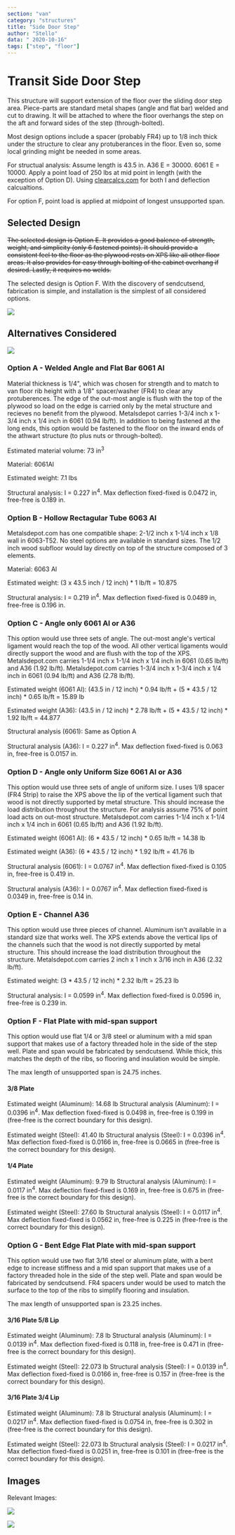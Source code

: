 ```yaml
---
section: "van"
category: "structures"
title: "Side Door Step"
author: "Stello"
data: " 2020-10-16"
tags: ["step", "floor"]
---
```


# Transit Side Door Step

This structure will support extension of the floor over the sliding door step area.  Piece-parts are standard metal shapes (angle and flat bar) welded and cut to drawing.  It will be attached to where the floor overhangs the step on the aft and forward sides of the step (through-bolted).

Most design options include a spacer (probably FR4) up to 1/8 inch thick under the structure to clear any protuberances in the floor.  Even so, some local grinding might be needed in some areas.  

For structual analysis: Assume length is 43.5 in.  A36 E = 30000.  6061 E = 10000.  Apply a point load of 250 lbs at mid point in length (with the exception of Option D).  Using [clearcalcs.com](https://clearcalcs.com/freetools/free-moment-of-inertia-calculator/us) for both I and deflection calcualtions.

For option F, point load is applied at midpoint of longest unsupported span.

## Selected Design

~~The selected design is Option E.  It provides a good balence of strength, weight, and simplicity (only 6 fastened points).  It should provide a consistent feel to the floor as the plywood rests on XPS like all other floor areas.  It also provides for easy through bolting of the cabinet overhang if desired.  Lastly, it requires no welds.~~

The selected design is Option F.  With the discovery of sendcutsend, fabrication is simple, and installation is the simplest of all considered options.  

![](Transit_Side_door_step_option_F.jpg)

## Alternatives Considered

![](Transit_Side_door_step_all_options.jpg)

### Option A - Welded Angle and Flat Bar 6061 Al

Material thickness is 1/4", which was chosen for strength and to match to van floor rib height with a 1/8" spacer/washer (FR4) to clear any protuberences.  The edge of the out-most angle is flush with the top of the plywood so load on the edge is carried only by the metal structure and recieves no benefit from the plywood.  Metalsdepot carries 1-3/4 inch x 1-3/4 inch x 1/4 inch in 6061 (0.94 lb/ft).  In addition to being fastened at the long ends, this option would be fastened to the floor on the inward ends of the athwart structure (to plus nuts or through-bolted).

Estimated material volume: 73 in<sup>3</sup>

Material: 6061Al 

Estimated weight: 7.1 lbs

Structural analysis:  I = 0.227 in<sup>4</sup>.  Max deflection fixed-fixed is 0.0472 in, free-free is 0.189 in. 

### Option B - Hollow Rectagular Tube 6063 Al

Metalsdepot.com has one compatible shape: 2-1/2 inch x 1-1/4 inch x 1/8 wall in 6063-T52.    No steel options are available in standard sizes.  The 1/2 inch wood subfloor would lay directly on top of the structure composed of 3 elements.  

Material: 6063 Al

Estimated weight: (3 x 43.5 inch / 12 inch) * 1 lb/ft = 10.875

Structural analysis: I = 0.219 in<sup>4</sup>.  Max deflection fixed-fixed is 0.0489 in, free-free is 0.196 in.

### Option C - Angle only 6061 Al or A36

This option would use three sets of angle.  The out-most angle's vertical ligament would reach the top of the wood.  All other vertical ligaments would directly support the wood and are flush with the top of the XPS.  Metalsdepot.com carries 1-1/4 inch x 1-1/4 inch x 1/4 inch in 6061 (0.65 lb/ft) and A36 (1.92 lb/ft).  Metalsdepot.com carries 1-3/4 inch x 1-3/4 inch x 1/4 inch in 6061 (0.94 lb/ft) and A36 (2.78 lb/ft).

Estimated weight (6061 Al): (43.5 in / 12 inch) * 0.94 lb/ft + (5 * 43.5 / 12 inch) * 0.65 lb/ft = 15.89 lb

Estimated weight (A36): (43.5 in / 12 inch) * 2.78 lb/ft + (5 * 43.5 / 12 inch) * 1.92 lb/ft = 44.877

Structural analysis (6061): Same as Option A

Structural analysis (A36):  I = 0.227 in<sup>4</sup>.  Max deflection fixed-fixed is 0.063 in, free-free is 0.0157 in. 

### Option D - Angle only Uniform Size 6061 Al or A36

This option would use three sets of angle of uniform size.  I uses  1/8 spacer (FR4 Strip) to raise the XPS above the lip of the vertical ligament such that wood is not directly supported by metal structure.  This should increase the load distribution throughout the structure.  For analysis assume 75% of point load acts on out-most structure.  Metalsdepot.com carries 1-1/4 inch x 1-1/4 inch x 1/4 inch in 6061 (0.65 lb/ft) and A36 (1.92 lb/ft).  

Estimated weight (6061 Al): (6 * 43.5 / 12 inch) * 0.65 lb/ft = 14.38 lb

Estimated weight (A36): (6 * 43.5 / 12 inch) * 1.92 lb/ft = 41.76 lb

Structural analysis (6061): I = 0.0767 in<sup>4</sup>.  Max deflection fixed-fixed is 0.105 in, free-free is 0.419 in. 

Structural analysis (A36):  I = 0.0767 in<sup>4</sup>.  Max deflection fixed-fixed is 0.0349 in, free-free is 0.14 in.  

### Option E - Channel A36

This option would use three pieces of channel.  Aluminum isn't available in a standard size that works well.  The XPS extends above the vertical lips of the channels such that the wood is not directly supported by metal structure.  This should increase the load distribution throughout the structure. Metalsdepot.com carries  2 inch x 1 inch x 3/16 inch in A36 (2.32 lb/ft).

Estimated weight: (3 * 43.5 / 12 inch) * 2.32 lb/ft = 25.23 lb

Structural analysis: I = 0.0599 in<sup>4</sup>.  Max deflection fixed-fixed is 0.0596 in, free-free is 0.239 in. 

### Option F - Flat Plate with mid-span support

This option would use flat 1/4 or 3/8 steel or aluminum with a mid span support that makes use of a factory threaded hole in the side of the step well.  Plate and span would be fabricated by sendcutsend.  While thick, this matches the depth of the ribs, so flooring and insulation would be simple.

The max length of unsupported span is 24.75 inches. 

#### 3/8 Plate
Estimated weight (Aluminum): 14.68 lb
Structural analysis (Aluminum): I = 0.0396 in<sup>4</sup>.  Max deflection fixed-fixed is 0.0498 in, free-free is 0.199 in (free-free is the correct boundary for this design).

Estimated weight (Steel): 41.40 lb
Structural analysis (Steel): I = 0.0396 in<sup>4</sup>.  Max deflection fixed-fixed is 0.0166 in, free-free is 0.0665 in (free-free is the correct boundary for this design).


#### 1/4 Plate
Estimated weight (Aluminum): 9.79 lb
Structural analysis (Aluminum): I = 0.0117 in<sup>4</sup>.  Max deflection fixed-fixed is 0.169 in, free-free is 0.675 in (free-free is the correct boundary for this design).

Estimated weight (Steel): 27.60 lb
Structural analysis (Steel): I = 0.0117 in<sup>4</sup>.  Max deflection fixed-fixed is 0.0562 in, free-free is 0.225 in (free-free is the correct boundary for this design).

### Option G - Bent Edge Flat Plate with mid-span support

This option would use two flat 3/16 steel or aluminum plate, with a bent edge to increase stiffness and a mid span support that makes use of a factory threaded hole in the side of the step well.  Plate and span would be fabricated by sendcutsend.  FR4 spacers under would be used to match the surface to the top of the ribs to simplify flooring and insulation.

The max length of unsupported span is 23.25 inches. 

#### 3/16 Plate 5/8 Lip

Estimated weight (Aluminum): 7.8 lb
Structural analysis (Aluminum): I = 0.0139 in<sup>4</sup>.  Max deflection fixed-fixed is 0.118 in, free-free is 0.471 in (free-free is the correct boundary for this design).

Estimated weight (Steel): 22.073 lb
Structural analysis (Steel): I = 0.0139 in<sup>4</sup>.  Max deflection fixed-fixed is 0.0166 in, free-free is 0.157 in (free-free is the correct boundary for this design).

#### 3/16 Plate 3/4 Lip

Estimated weight (Aluminum): 7.8 lb
Structural analysis (Aluminum): I = 0.0217 in<sup>4</sup>.  Max deflection fixed-fixed is 0.0754 in, free-free is 0.302 in (free-free is the correct boundary for this design).

Estimated weight (Steel): 22.073 lb
Structural analysis (Steel): I = 0.0217 in<sup>4</sup>.  Max deflection fixed-fixed is 0.0251 in, free-free is 0.101 in (free-free is the correct boundary for this design).

#### 

## Images

Relevant Images:

![](step_length_ctx_small.jpeg)

![](step_length2_small.jpeg)